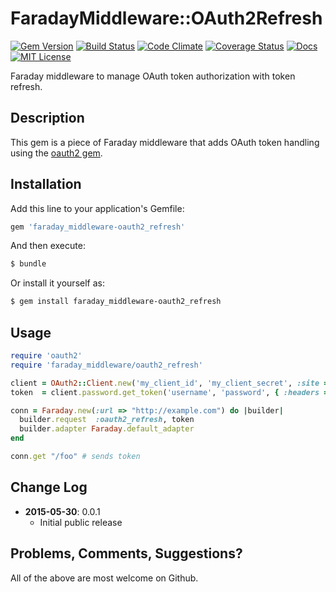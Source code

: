 # FaradayMiddleware::OAuth2Refresh

[![Gem Version](https://badge.fury.io/rb/araday_middleware-oauth2_refresh.svg)](http://badge.fury.io/rb/araday_middleware-oauth2_refresh)
[![Build Status](https://img.shields.io/travis/grokify/araday_middleware-oauth2_refresh/master.svg)](https://travis-ci.org/grokify/araday_middleware-oauth2_refresh)
[![Code Climate](https://codeclimate.com/github/grokify/araday_middleware-oauth2_refresh/badges/gpa.svg)](https://codeclimate.com/github/grokify/araday_middleware-oauth2_refresh)
[![Coverage Status](https://coveralls.io/repos/grokify/araday_middleware-oauth2_refresh/badge.svg?branch=master)](https://coveralls.io/r/grokify/araday_middleware-oauth2_refresh?branch=master)
[![Docs](https://img.shields.io/badge/docs-rubydoc-blue.svg)](http://www.rubydoc.info/gems/faraday_middleware-oauth2_refresh/)
[![MIT License](https://img.shields.io/badge/license-MIT-blue.svg)](https://raw.githubusercontent.com/grokify/faraday_middleware-oauth2_refresh/master/LICENSE.txt)

Faraday middleware to manage OAuth token authorization with token refresh.

## Description

This gem is a piece of Faraday middleware that adds OAuth token handling using the [oauth2 gem](https://github.com/intridea/oauth2).

## Installation

Add this line to your application's Gemfile:

```ruby
gem 'faraday_middleware-oauth2_refresh'
```

And then execute:

```sh
$ bundle
```

Or install it yourself as:

```sh
$ gem install faraday_middleware-oauth2_refresh
```

## Usage

```ruby
require 'oauth2'
require 'faraday_middleware/oauth2_refresh'

client = OAuth2::Client.new('my_client_id', 'my_client_secret', :site => 'https://example.com' )
token  = client.password.get_token('username', 'password', { :headers => { 'Authorization' => 'Basic my_api_key' } })

conn = Faraday.new(:url => "http://example.com") do |builder|
  builder.request  :oauth2_refresh, token
  builder.adapter Faraday.default_adapter
end

conn.get "/foo" # sends token
```

## Change Log

- **2015-05-30**: 0.0.1
  - Initial public release

## Problems, Comments, Suggestions?

All of the above are most welcome on Github.